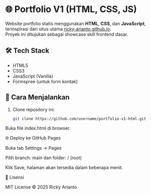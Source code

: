 # 🌐 Portfolio V1 (HTML, CSS, JS)

Website portfolio statis menggunakan **HTML**, **CSS**, dan **JavaScript**, terinspirasi dari situs utama [ricky-arianto.github.io](https://ricky-arianto.github.io/).  
Proyek ini ditujukan sebagai showcase skill frontend dasar.

## 🛠️ Tech Stack
- HTML5
- CSS3
- JavaScript (Vanilla)
- Formspree (untuk form kontak)

## 🚀 Cara Menjalankan
1. Clone repository ini:
   ```bash
   git clone https://github.com/username/portfolio-v1-html.git
Buka file index.html di browser.

🌐 Deploy ke GitHub Pages

Buka tab Settings → Pages

Pilih branch: main dan folder: / (root)

Klik Save, halaman akan tersedia dalam beberapa menit.

📄 Lisensi

MIT License © 2025 Ricky Arianto